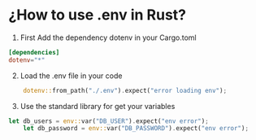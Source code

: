 # ¿How to use .env in Rust?

1. First Add the dependency dotenv in your Cargo.toml

```toml
[dependencies]
dotenv="*"
```
2. Load the .env file in your code

```rust
    dotenv::from_path("./.env").expect("error loading env");

```
3. Use the standard library for get your variables

```rust
let db_users = env::var("DB_USER").expect("env error");
    let db_password = env::var("DB_PASSWORD").expect("env error");
```